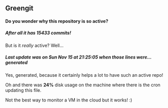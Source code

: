 ## Greengit

#### Do you wonder why this repository is so active?

##### After all it has 15433 commits!

But is it *really* active? Well...

##### Last update was on Sun Nov 15 at 21:25:05 when those lines were... generated

Yes, generated, because it certainly helps a lot to have such an active repo!

Oh and there was **24%** disk usage on the machine
where there is the cron updating this file.

Not the best way to monitor a VM in the cloud but it works! :)
